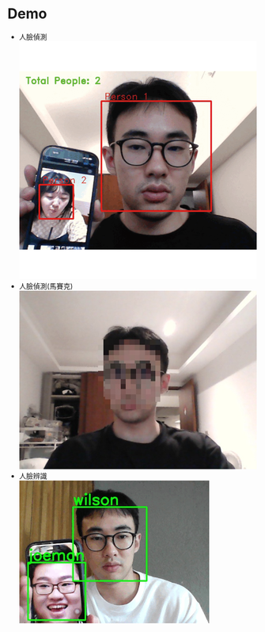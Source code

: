 # Demo
- 人臉偵測  
![人臉偵測](/img/face_detect01.gif)
- 人臉偵測(馬賽克)  
![人臉偵測](/img/screenshot_1.jpg)
- 人臉辨識  
![人臉偵測](/img/face_detect03.gif)
